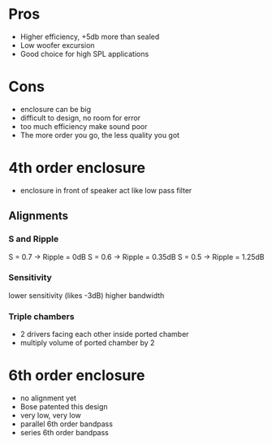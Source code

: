# Pros
- Higher efficiency, +5db more than sealed
- Low woofer excursion
- Good choice for high SPL applications
# Cons
- enclosure can be big
- difficult to design, no room for error
- too much efficiency make sound poor
- The more order you go, the less quality you got

# 4th order enclosure

- enclosure in front of speaker act like low pass filter
## Alignments

### S and Ripple
S = 0.7 -> Ripple = 0dB
S = 0.6 -> Ripple = 0.35dB
S = 0.5 -> Ripple = 1.25dB

### Sensitivity
lower sensitivity (likes -3dB) higher bandwidth

### Triple chambers
- 2 drivers facing each other inside ported chamber
- multiply volume of ported chamber by 2

# 6th order enclosure
- no alignment yet
- Bose patented this design
- very low, very low
- parallel 6th order bandpass
- series 6th order bandpass
